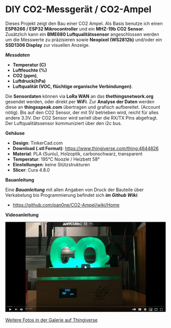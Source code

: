 # DIY CO2-Messgerät / CO2-Ampel

Dieses Projekt zeigt den Bau einer CO2 Ampel.
Als Basis benutze ich einen **ESP8266 / ESP32 Mikrocontroller** und ein **MHZ-19b CO2 Sensor**. Zusätzlich kann ein **BME680 Luftqualitätssensor** angeschlossen werden um die Messwerte zu präzisieren sowie **Neopixel (WS2812b)** und/oder ein **SSD1306 Display** zur visuellen Anzeige.  

***Messdaten***
- **Temperatur (C)**
- **Luftfeuchte (%)**
- **CO2 (ppm)**,
- **Luftdruck(hPa)**
- **Luftqualität (VOC, flüchtige organische Verbindungen)**.

Die **Sensordaten** können via **LoRa WAN** an das **thethingsnetwork.org** gesendet werden, oder direkt per **WiFi**.
Zur **Analyse der Daten** werden diese an **thingsspeak.com** übertragen und grafisch aufbereitet. (Account nötig).
Bis auf den CO2 Sensor, der mit 5V betrieben wird, reicht für alles andere 3.3V. Der CO2 Sensor wird seriell über die RX/TX Pins abgefragt. Der Luftqualitätssensor kommuniziert über den i2c bus.

**Gehäuse**
- **Design**: TinkerCad.com
- **Download (.stl Format)**:
https://www.thingiverse.com/thing:4644826
- **Material**:   PLA (Sunlu), Holzoptik, carbonschwarz, transparent
- **Temperatur**: 195°C Noozle / Heizbett 58°
- **Einstellungen**: keine Stützstrukturen
- **Slicer**: Cura 4.8.0

**Bauanleitung**

Eine ***Bauanleitung*** mit allen Angaben von Druck der Bauteile über Verkabelung bis Programmierung befindet sich ***im Github Wiki***:

- https://github.com/pan0ne/CO2-Ampel/wiki/Home

**Videoanleitung**

[![YouTube Anleitung](images/CO2-Ampel_VideoCoverImage.png)](https://youtu.be/UA3pel5LR24?t=15 "DIY CO2 Ampel")

[Weitere Fotos in der Galerie auf Thingiverse](https://www.thingiverse.com/thing:4644826)
